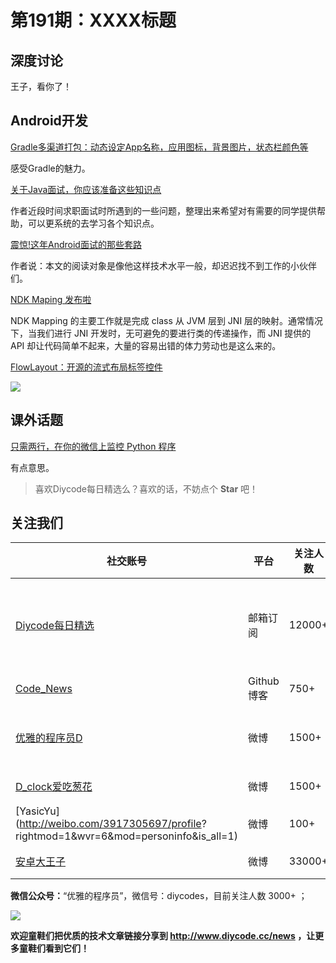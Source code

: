 # 第191期：XXXX标题

## 深度讨论

[]()

王子，看你了！

## Android开发

[Gradle多渠道打包：动态设定App名称，应用图标，背景图片，状态栏颜色等](https://www.diycode.cc/news/2126)

感受Gradle的魅力。

[关于Java面试，你应该准备这些知识点](https://www.diycode.cc/news/2127)

作者近段时间求职面试时所遇到的一些问题，整理出来希望对有需要的同学提供帮助，可以更系统的去学习各个知识点。

[震惊!这年Android面试的那些套路](https://www.diycode.cc/news/2128)

作者说：本文的阅读对象是像他这样技术水平一般，却迟迟找不到工作的小伙伴们。

[NDK Maping 发布啦](https://www.diycode.cc/news/2129)

NDK Mapping 的主要工作就是完成 class 从 JVM 层到 JNI 层的映射。通常情况下，当我们进行 JNI 开发时，无可避免的要进行类的传递操作，而 JNI 提供的 API 却让代码简单不起来，大量的容易出错的体力劳动也是这么来的。

[FlowLayout：开源的流式布局标签控件](https://github.com/nex3z/FlowLayout)

![](https://github.com/nex3z/FlowLayout/raw/master/images/sample.png)

## 课外话题

[只需两行，在你的微信上监控 Python 程序](https://zhuanlan.zhihu.com/p/25768417)

有点意思。

> 喜欢Diycode每日精选么？喜欢的话，不妨点个 **Star** 吧！

## 关注我们

| 社交账号  |  平台  | 关注人数 | 说明 |
| -------- | -------- | -------- | -------- |
| [Diycode每日精选](http://list.qq.com/cgi-bin/qf_invite?id=d469993d2c888e971c0fbb2309c4d84256968386b126b967)|   邮箱订阅  | 12000+ | 每日分享一次Android、iOS、Swfit技术干货  |
| [Code_News](https://github.com/DiyCodes/code_news) |    Github博客  |750+ | 每日邮件推送列表  |
| [优雅的程序员D](http://weibo.com/u/5891258264) |   微博  | 1500+ | 官方微博，每日分享开源信息  |
| [D_clock爱吃葱花](http://weibo.com/u/2480694892)  |   微博  | 1500+ | 日报发起人  |
|[YasicYu](http://weibo.com/3917305697/profile? rightmod=1&wvr=6&mod=personinfo&is_all=1)  |   微博  | 100+ | 日报发起人  |
|[安卓大王子](http://weibo.com/apkbus/)   |   微博  | 33000+ | 日报发起人  |

**微信公众号：**“优雅的程序员”，微信号：diycodes，目前关注人数 3000+ ；

![](http://upload-images.jianshu.io/upload_images/1846413-b42abfa70f909099.jpg?imageMogr2/auto-orient/strip%7CimageView2/2/w/1240)

**欢迎童鞋们把优质的技术文章链接分享到 http://www.diycode.cc/news ，让更多童鞋们看到它们！**